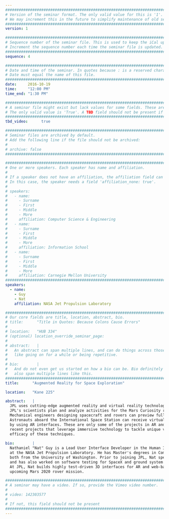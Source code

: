 ```yaml
---
################################################################################
# Version of the seminar format. The only valid value for this is '1'. 
# We may increment this in the future to simplify maintenance of old seminars.
################################################################################
version: 1

################################################################################
# Sequence number of the seminar file. This is used to keep the iCal up to date.
# Increment the sequence number each time the seminar file is updated.
################################################################################
sequence: 4

################################################################################
# Date and time of the seminar. In quotes because : is a reserved character.
# Date must equal the name of this file.
################################################################################
date:     2016-10-19
time:     "12:00 PM"
time_end: "1:30 PM"

################################################################################
# A seminar file might exist but lack values for some fields. These are 'TBD'. 
# The only valid value is 'True'. A TBD field should not be present if 'False'.
################################################################################
tbd_video:      true

################################################################################
# Seminar files are archived by default.
# Add the following line if the file should not be archived:
#
# archive: false
################################################################################

################################################################################
# One or more speakers. Each speaker has name and affiliation.
#
# If a speaker does not have an affiliation, the affiliation field can be removed.
# In this case, the speaker needs a field 'affiliation_none: true'.
#
# speakers:
#   - name: 
#     - Surname
#     - First
#     - Middle
#     - More
#     affiliation: Computer Science & Engineering 
#   - name: 
#     - Surname
#     - First
#     - Middle
#     - More
#     affiliation: Information School 
#   - name: 
#     - Surname
#     - First
#     - Middle
#     - More
#     affiliation: Carnegie Mellon University 
################################################################################
speakers:
  - name: 
    - Guy
    - Nat
    affiliation: NASA Jet Propulsion Laboratory

################################################################################
# Our core fields are title, location, abstract, bio.
# title:      "Title in Quotes: Because Colons Cause Errors"
# 
# location:   "HUB 334"
# (optional) location_override_seminar_page:
#
# abstract:   |
#   An abstract can span multiple lines, and can do things across those lines,
#   like going on for a while or being repetitive.
# 
# bio:        |
#   And do not even get us started on how a bio can be. Bio definitely can
#   also span multiple lines like this.
################################################################################
title:      "Augmented Reality for Space Exploration"

location:   "Kane 225"

abstract:   |
  JPL uses cutting-edge augmented reality and virtual reality technology to explore space and our own planet in innovative ways.
  JPL's scientists plan and analyze activities for the Mars Curiosity rover while walking on a 3D reconstruction of the Martian surface.
  Mechanical engineers designing spacecraft and rovers can preview full-scale holographic prototypes before any parts are built.
  Astronauts aboard the International Space Station can receive virtual assistance from experts on the ground and work more efficiently
  by using AR interfaces. These are only some of the projects in AR and VR that are going on right now at JPL. This talk will present
  recent projects that leverage immersive technology to tackle unique visualization challenges, and discuss research that shows the
  efficacy of these techniques.
  
bio:        |
  Nathaniel "Nat" Guy is a Lead User Interface Developer in the Human Interfaces Group <http://www.hi.jpl.nasa.gov>
  at the NASA Jet Propulsion Laboratory. He has Master's degrees in Computer Science and in Aeronautics & Astronautics,
  both from the University of Washington. Prior to joining JPL, Nat spent five years as a software engineer at Nintendo of America,
  and has also worked on software testing for SpaceX and ground system software development for the Hakuto Lunar XPRIZE Team in Japan.
  At JPL, Nat builds highly test-driven 3D interfaces for AR and web-based platforms to support mission operations and planning for the
  upcoming Mars 2020 rover mission.

################################################################################
# A seminar may have a video. If so, provide the Vimeo video number.
#
# video: 142303577
#
# If not, this field should not be present 
################################################################################
---
```

